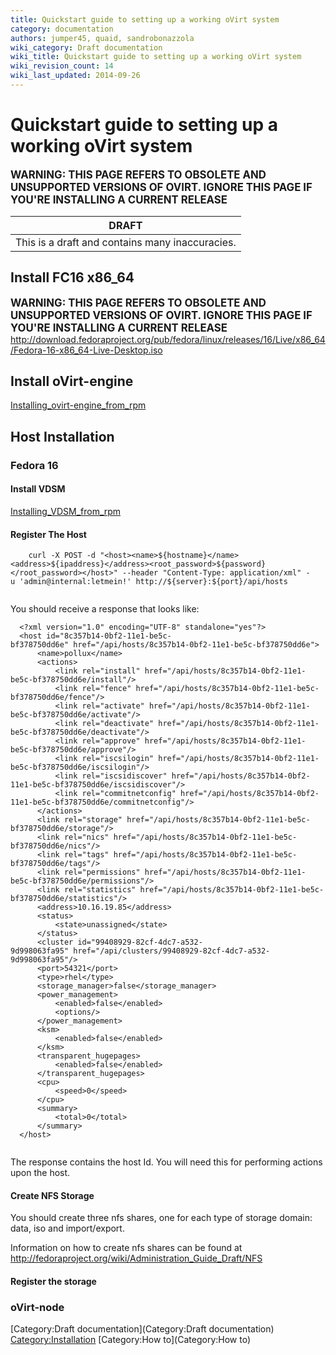 ```yaml
---
title: Quickstart guide to setting up a working oVirt system
category: documentation
authors: jumper45, quaid, sandrobonazzola
wiki_category: Draft documentation
wiki_title: Quickstart guide to setting up a working oVirt system
wiki_revision_count: 14
wiki_last_updated: 2014-09-26
---
```


# Quickstart guide to setting up a working oVirt system

<big>**WARNING: THIS PAGE REFERS TO OBSOLETE AND UNSUPPORTED VERSIONS OF OVIRT. IGNORE THIS PAGE IF YOU'RE INSTALLING A CURRENT RELEASE**</big>

| DRAFT                                           |
|-------------------------------------------------|
| This is a draft and contains many inaccuracies. |

## Install FC16 x86_64

<big>**WARNING: THIS PAGE REFERS TO OBSOLETE AND UNSUPPORTED VERSIONS OF OVIRT. IGNORE THIS PAGE IF YOU'RE INSTALLING A CURRENT RELEASE**</big> <http://download.fedoraproject.org/pub/fedora/linux/releases/16/Live/x86_64/Fedora-16-x86_64-Live-Desktop.iso>

## Install oVirt-engine

[Installing_ovirt-engine_from_rpm](Installing_ovirt-engine_from_rpm)

## Host Installation

### Fedora 16

#### Install VDSM

[Installing_VDSM_from_rpm](Installing_VDSM_from_rpm)

#### Register The Host

        curl -X POST -d "<host><name>${hostname}</name><address>${ipaddress}</address><root_password>${password}</root_password></host>" --header "Content-Type: application/xml" -u 'admin@internal:letmein!' http://${server}:${port}/api/hosts
       

You should receive a response that looks like:

      <?xml version="1.0" encoding="UTF-8" standalone="yes"?>
      <host id="8c357b14-0bf2-11e1-be5c-bf378750dd6e" href="/api/hosts/8c357b14-0bf2-11e1-be5c-bf378750dd6e">
          <name>pollux</name>
          <actions>
              <link rel="install" href="/api/hosts/8c357b14-0bf2-11e1-be5c-bf378750dd6e/install"/>
              <link rel="fence" href="/api/hosts/8c357b14-0bf2-11e1-be5c-bf378750dd6e/fence"/>
              <link rel="activate" href="/api/hosts/8c357b14-0bf2-11e1-be5c-bf378750dd6e/activate"/>
              <link rel="deactivate" href="/api/hosts/8c357b14-0bf2-11e1-be5c-bf378750dd6e/deactivate"/>
              <link rel="approve" href="/api/hosts/8c357b14-0bf2-11e1-be5c-bf378750dd6e/approve"/>
              <link rel="iscsilogin" href="/api/hosts/8c357b14-0bf2-11e1-be5c-bf378750dd6e/iscsilogin"/>
              <link rel="iscsidiscover" href="/api/hosts/8c357b14-0bf2-11e1-be5c-bf378750dd6e/iscsidiscover"/>
              <link rel="commitnetconfig" href="/api/hosts/8c357b14-0bf2-11e1-be5c-bf378750dd6e/commitnetconfig"/>
          </actions>
          <link rel="storage" href="/api/hosts/8c357b14-0bf2-11e1-be5c-bf378750dd6e/storage"/>
          <link rel="nics" href="/api/hosts/8c357b14-0bf2-11e1-be5c-bf378750dd6e/nics"/>
          <link rel="tags" href="/api/hosts/8c357b14-0bf2-11e1-be5c-bf378750dd6e/tags"/>
          <link rel="permissions" href="/api/hosts/8c357b14-0bf2-11e1-be5c-bf378750dd6e/permissions"/>
          <link rel="statistics" href="/api/hosts/8c357b14-0bf2-11e1-be5c-bf378750dd6e/statistics"/>
          <address>10.16.19.85</address>
          <status>
              <state>unassigned</state>
          </status>
          <cluster id="99408929-82cf-4dc7-a532-9d998063fa95" href="/api/clusters/99408929-82cf-4dc7-a532-9d998063fa95"/>
          <port>54321</port>
          <type>rhel</type>
          <storage_manager>false</storage_manager>
          <power_management>
              <enabled>false</enabled>
              <options/>
          </power_management>
          <ksm>
              <enabled>false</enabled>
          </ksm>
          <transparent_hugepages>
              <enabled>false</enabled>
          </transparent_hugepages>
          <cpu>
              <speed>0</speed>
          </cpu>
          <summary>
              <total>0</total>
          </summary>
      </host>
       

The response contains the host Id. You will need this for performing actions upon the host.

#### Create NFS Storage

You should create three nfs shares, one for each type of storage domain: data, iso and import/export.

Information on how to create nfs shares can be found at <http://fedoraproject.org/wiki/Administration_Guide_Draft/NFS>

#### Register the storage

### oVirt-node

[Category:Draft documentation](Category:Draft documentation) <Category:Installation> [Category:How to](Category:How to)
